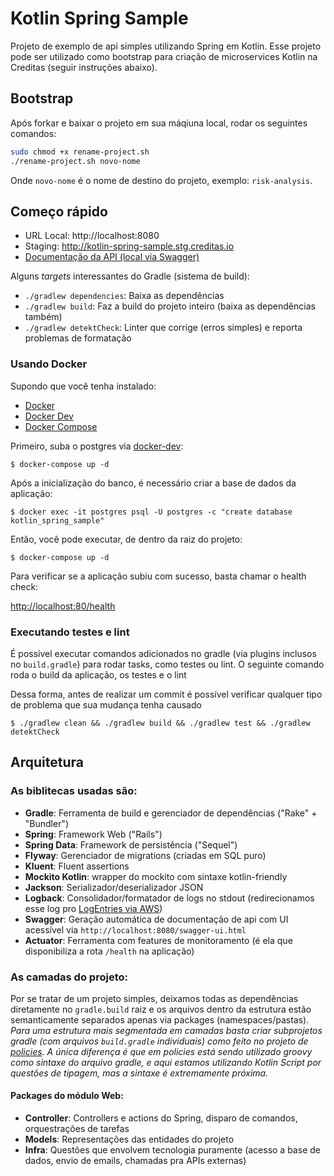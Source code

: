 # Kotlin Spring Sample

Projeto de exemplo de api simples utilizando Spring em Kotlin. Esse projeto pode ser utilizado como bootstrap para criação de microservices Kotlin na Creditas (seguir instruções abaixo). 

## Bootstrap

Após forkar e baixar o projeto em sua máqiuna local, rodar os seguintes comandos:

```sh
sudo chmod +x rename-project.sh
./rename-project.sh novo-nome
```

Onde `novo-nome` é o nome de destino do projeto, exemplo: `risk-analysis`.

## Começo rápido

* URL Local: http://localhost:8080
* Staging: http://kotlin-spring-sample.stg.creditas.io
* [Documentação da API (local via Swagger)](http://localhost:8080/swagger-ui.html)

Alguns *targets* interessantes do Gradle (sistema de build):

* `./gradlew dependencies`: Baixa as dependências
* `./gradlew build`: Faz a build do projeto inteiro (baixa as dependências também)
* `./gradlew detektCheck`: Linter que corrige (erros simples) e reporta problemas de formatação 

### Usando Docker

Supondo que você tenha instalado:

* [Docker][]
* [Docker Dev][]
* [Docker Compose][]

[Docker]: https://docs.docker.com/install/ "About Docker CE"
[Docker Dev]: https://github.com/Creditas/docker-dev "A CLI for simplify the creation of development environment."
[Docker Compose]: https://docs.docker.com/compose/install/#install-compose "Install Docker Compose"

Primeiro, suba o postgres via [docker-dev](https://github.com/creditas/docker-dev):

    $ docker-compose up -d

Após a inicialização do banco, é necessário criar a base de dados da aplicação:

    $ docker exec -it postgres psql -U postgres -c "create database kotlin_spring_sample"

Então, você pode executar, de dentro da raiz do projeto:

    $ docker-compose up -d

Para verificar se a aplicação subiu com sucesso, basta chamar o health check:

[http://localhost:80/health](http://localhost:80/health)

### Executando testes e lint

É possível executar comandos adicionados no gradle (via plugins inclusos no `build.gradle`) para rodar tasks, como testes ou lint. O seguinte comando roda o build da aplicação, os testes e o lint

Dessa forma, antes de realizar um commit é possível verificar qualquer tipo de problema que sua mudança tenha causado

`$ ./gradlew clean && ./gradlew build && ./gradlew test && ./gradlew detektCheck`

## Arquitetura

### As biblitecas usadas são:

* **Gradle**: Ferramenta de build e gerenciador de dependências ("Rake" + "Bundler")
* **Spring**: Framework Web ("Rails")
* **Spring Data**: Framework de persistência ("Sequel")
* **Flyway**: Gerenciador de migrations (criadas em SQL puro)
* **Kluent**: Fluent assertions
* **Mockito Kotlin**: wrapper do mockito com sintaxe kotlin-friendly
* **Jackson**: Serializador/deserializador JSON
* **Logback**: Consolidador/formatador de logs no stdout (redirecionamos esse log pro [LogEntries via AWS](https://stackoverflow.com/q/52040329/890890))
* **Swagger**: Geração automática de documentação de api com UI acessível via `http://localhost:8080/swagger-ui.html`
* **Actuator**: Ferramenta com features de monitoramento (é ela que disponibiliza a rota `/health` na aplicação)

### As camadas do projeto:
Por se tratar de um projeto simples, deixamos todas as dependências diretamente no `gradle.build` raiz e os arquivos dentro da estrutura estão semanticamente separados apenas via packages (namespaces/pastas). *Para uma estrutura mais segmentada em camadas basta criar subprojetos gradle (com arquivos `build.gradle` individuais) como feito no projeto de [policies](https://github.com/creditas/policies). A única diferença é que em policies está sendo utilizado groovy como sintaxe do arquivo gradle, e aqui estamos utilizando Kotlin Script por questões de tipagem, mas a sintaxe é extremamente próxima.*

#### Packages do módulo Web:
* **Controller**: Controllers e actions do Spring, disparo de comandos, orquestrações de tarefas
* **Models**: Representações das entidades do projeto
* **Infra**: Questões que envolvem tecnologia puramente (acesso a base
  de dados, envio de emails, chamadas pra APIs externas)

